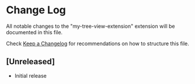 # Change Log

All notable changes to the "my-tree-view-extension" extension will be documented in this file.

Check [Keep a Changelog](http://keepachangelog.com/) for recommendations on how to structure this file.

## [Unreleased]

- Initial release